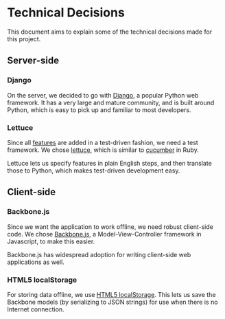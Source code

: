 # Technical Decisions

This document aims to explain some of the technical decisions made for
this project.

## Server-side
### Django

On the server, we decided to go with
[Django](https://www.djangoproject.com/), a popular Python web
framework. It has a very large and mature community, and is built
around Python, which is easy to pick up and familiar to most
developers.

### Lettuce

Since all
[features](https://github.com/thelastnode/care-dashboard/blob/master/doc/feature.md)
are added in a test-driven fashion, we need a test framework. We chose
[lettuce](http://lettuce.it/), which is similar to
[cucumber](http://cukes.info/) in Ruby.

Lettuce lets us specify features in plain English steps, and then
translate those to Python, which makes test-driven development easy.

## Client-side
### Backbone.js

Since we want the application to work offline, we need robust
client-side code. We chose [Backbone.js](http://backbonejs.org/), a
Model-View-Controller framework in Javascript, to make this easier.

Backbone.js has widespread adoption for writing client-side web
applications as well.

### HTML5 localStorage

For storing data offline, we use
[HTML5 localStorage](https://developer.mozilla.org/en/DOM/Storage#localStorage).
This lets us save the Backbone models (by serializing to JSON strings)
for use when there is no Internet connection.
